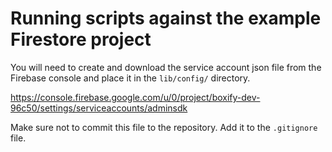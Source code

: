 # Running scripts against the example Firestore project

You will need to create and download the service account json file from the Firebase console and place it in the `lib/config/` directory.

<https://console.firebase.google.com/u/0/project/boxify-dev-96c50/settings/serviceaccounts/adminsdk>

Make sure not to commit this file to the repository. Add it to the `.gitignore` file.

